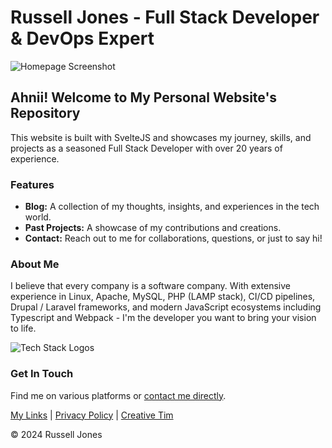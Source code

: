 # Russell Jones - Full Stack Developer & DevOps Expert

![Homepage Screenshot](link-to-your-screenshot)

## Ahnii! Welcome to My Personal Website's Repository

This website is built with SvelteJS and showcases my journey, skills, and projects as a seasoned Full Stack Developer with over 20 years of experience.

### Features
- **Blog:** A collection of my thoughts, insights, and experiences in the tech world.
- **Past Projects:** A showcase of my contributions and creations.
- **Contact:** Reach out to me for collaborations, questions, or just to say hi!

### About Me

I believe that every company is a software company. With extensive experience in Linux, Apache, MySQL, PHP (LAMP stack), CI/CD pipelines, Drupal / Laravel frameworks, and modern JavaScript ecosystems including Typescript and Webpack - I'm the developer you want to bring your vision to life.

![Tech Stack Logos](link-to-logos-image)

### Get In Touch
Find me on various platforms or [contact me directly](your-contact-link).

[My Links](your-links-section) | [Privacy Policy](privacy-policy-link) | [Creative Tim](creative-tim-link)

© 2024 Russell Jones
